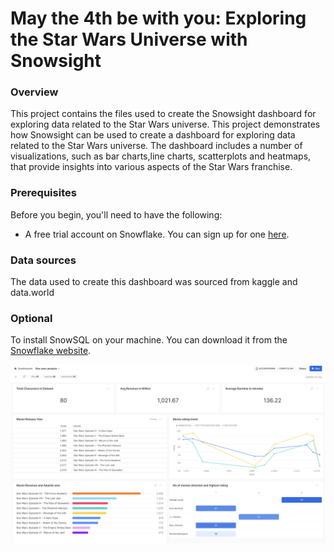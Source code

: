 # May the 4th be with you: Exploring the Star Wars Universe with Snowsight

### Overview
This project contains the files used to create the Snowsight dashboard for exploring data related to the Star Wars universe. 
This project demonstrates how Snowsight can be used to create a dashboard for exploring data related to the Star Wars universe.
The dashboard includes a number of visualizations, such as bar charts,line charts, scatterplots and heatmaps, that provide insights into various aspects of the Star Wars franchise.

### Prerequisites

Before you begin, you'll need to have the following:

- A free trial account on Snowflake. You can sign up for one [here](https://signup.snowflake.com/).

### Data sources
The data used to create this dashboard was sourced from kaggle and data.world

### Optional
To install SnowSQL on your machine. 
You can download it from the [Snowflake website](https://developers.snowflake.com/snowsql/).

![Screenshot](screenshot_1.png)











